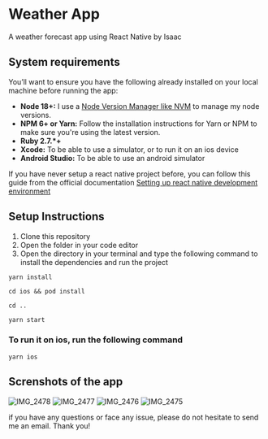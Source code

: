 # Weather App

A weather forecast app using React Native by Isaac

## System requirements

You’ll want to ensure you have the following already installed on your local machine before running the app:

- **Node 18+:** I use a [Node Version Manager like NVM](https://github.com/nvm-sh/nvm) to manage my node versions.
- **NPM 6+ or Yarn:** Follow the installation instructions for Yarn or NPM to make sure you're using the latest version.
- **Ruby 2.7.\*+**
- **Xcode:** To be able to use a simulator, or to run it on an ios device
- **Android Studio:** To be able to use an android simulator

If you have never setup a react native project before, you can follow this guide from the official documentation [Setting up react native development environment](https://reactnative.dev/docs/environment-setup)

## Setup Instructions

1. Clone this repository
2. Open the folder in your code editor
3. Open the directory in your terminal and type the following command to install the dependencies and run the project

```
yarn install

cd ios && pod install

cd ..

yarn start
```

### To run it on ios, run the following command

```
yarn ios

```

## Screnshots of the app

![IMG_2478](https://github.com/oluwajuwon/weather-app/assets/29441898/67c55408-7df8-4ca1-96a9-c9f732dc07f3|width=100)
![IMG_2477](https://github.com/oluwajuwon/weather-app/assets/29441898/15a608a5-d3df-48bf-86d0-9e7edfe5c441|width=100)
![IMG_2476](https://github.com/oluwajuwon/weather-app/assets/29441898/89df4e4e-a05a-4c76-82ae-b09754b4aea3|width=100)
![IMG_2475](https://github.com/oluwajuwon/weather-app/assets/29441898/65048270-a945-488d-b6d5-ed409607890a|width=100)

if you have any questions or face any issue, please do not hesitate to send me an email.
Thank you!

